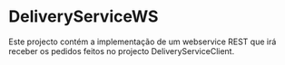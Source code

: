 # DeliveryServiceWS

Este projecto contém a implementação de um webservice REST que irá receber os pedidos feitos no projecto DeliveryServiceClient.
